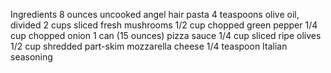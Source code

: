 Ingredients
8 ounces uncooked angel hair pasta
4 teaspoons olive oil, divided
2 cups sliced fresh mushrooms
1/2 cup chopped green pepper
1/4 cup chopped onion
1 can (15 ounces) pizza sauce
1/4 cup sliced ripe olives
1/2 cup shredded part-skim mozzarella cheese
1/4 teaspoon Italian seasoning